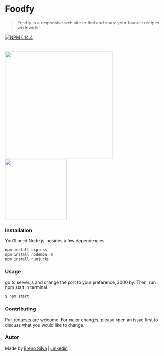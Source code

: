 # Foodfy
> Foodfy is a responsive web site to find and share your favorite recipes worldwide!

[![NPM 6.14.4][npm-image]][npm-url]


<h1 align="left">
    <img src="https://user-images.githubusercontent.com/62123441/85238123-244a3a00-b402-11ea-8463-e749b6baf8ff.gif" width="350">
    <img src="https://user-images.githubusercontent.com/62123441/85238183-94f15680-b402-11ea-9fb7-f0ce8f6cc995.gif" width="200">
</h1>


### Installation

You'll need Node.js, besides a few dependencies. 

```bash
npm install express
npm install nodemon -D
npm install nunjucks
```

### Usage
go to server.js and change the port to your preference, 3000 by. Then, run npm start in terminal.
```bash
$ npm start
```

### Contributing
Pull requests are welcome. For major changes, please open an issue first to discuss what you would like to change.

### Autor
Made by [Breno Silva](https://github.com/Silva404)  | 
[Linkedin](https://www.linkedin.com/in/breno-silva-3604461a5/)




[npm-image]: https://img.shields.io/npm/v/datadog-metrics.svg?style=flat-square
[npm-url]: https://npmjs.org/package/datadog-metrics
[npm-downloads]: https://img.shields.io/npm/dm/datadog-metrics.svg?style=flat-square